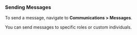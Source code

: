 ### Sending Messages

To send a message, navigate to **Communications > Messages**.

You can send messages to specific roles or custom individuals.
